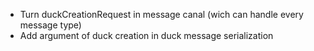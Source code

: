 * Turn duckCreationRequest in message canal (wich can handle every message type)
* Add argument of duck creation in duck message serialization